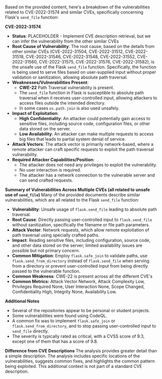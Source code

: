Based on the provided content, here's a breakdown of the vulnerabilities related to CVE-2022-31574 and similar CVEs, specifically concerning Flask's `send_file` function:

**CVE-2022-31574**

*   **Status**: PLACEHOLDER - Implement CVE description retrieval, but we can infer the vulnerability from the other similar CVEs
*   **Root Cause of Vulnerability**:  The root cause, based on the details from other similar CVEs (CVE-2022-31504, CVE-2022-31512, CVE-2022-31518, CVE-2022-31546, CVE-2022-31548, CVE-2022-31552, CVE-2022-31560, CVE-2022-31575, CVE-2022-31576, CVE-2022-31582), is the unsafe use of the Flask `send_file` function. Specifically, the function is being used to serve files based on user-supplied input without proper validation or sanitization, allowing absolute path traversal.
*   **Weaknesses/Vulnerabilities Present**:
    *   **CWE-22** Path Traversal vulnerability is present.
    *   The `send_file` function in Flask is susceptible to absolute path traversal when it receives user-controlled input, allowing attackers to access files outside the intended directory.
    *  In some cases `os.path.join` is also used unsafely.
*   **Impact of Exploitation**:
    *   **High Confidentiality**: An attacker could potentially gain access to sensitive files, including source code, configuration files, or other data stored on the server.
    *  **Low Availability**: An attacker can make multiple requests to access big files that leads to partial system denial of service.
*   **Attack Vectors**: The attack vector is primarily network-based, where a remote attacker can craft specific requests to exploit the path traversal vulnerability.
*   **Required Attacker Capabilities/Position**:
    *   The attacker does not need any privileges to exploit the vulnerability.
    *   No user interaction is required.
    *   The attacker has a network connection to the vulnerable server and can send crafted requests.

**Summary of Vulnerabilities Across Multiple CVEs (all related to unsafe use of `send_file`)**
Many of the provided documents describe similar vulnerabilities, which are all related to the Flask `send_file` function:
* **Vulnerability**: Unsafe usage of `flask.send_file` leading to absolute path traversal.
* **Root Cause**: Directly passing user-controlled input to `flask.send_file` without sanitization, specifically the filename or file path parameters.
* **Attack Vector**: Network requests, which allow remote exploitation of path traversal using specially crafted paths.
* **Impact**: Reading sensitive files, including configuration, source code, and other data stored on the server; limited availability issues are possible but not primary concern.
* **Common Mitigation**: Employ `flask.safe_join` to validate paths, use `flask.send_from_directory` instead of `flask.send_file` when serving from a directory or prevent user-controlled input from being directly passed to the vulnerable function.
* **Common Weakness**: CWE-22 is present across all the different CVE's
* **Common Metrics:** Attack Vector Network, Attack Complexity Low, Privileges Required None, User Interaction None, Scope Changed, Confidentiality High, Integrity None, Availability Low.

**Additional Notes**
* Several of the repositories appear to be personal or student projects.
* Some vulnerabilities were found using CodeQL.
* A common fix was to implement `flask.safe_join` or  `flask.send_from_directory`, and to stop passing user-controlled input to `send_file` directly.
* The severity is typically rated as critical, with a CVSS score of 9.3, except one of them that has a score of 9.8.

**Difference from CVE Descriptions**
The analysis provides greater detail than a simple description. The analysis includes specific locations of the vulnerabilities, suggests common fixes, and highlights the common pattern being exploited. This additional context is not part of a standard CVE description.
